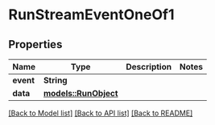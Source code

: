 # RunStreamEventOneOf1

## Properties

Name | Type | Description | Notes
------------ | ------------- | ------------- | -------------
**event** | **String** |  | 
**data** | [**models::RunObject**](RunObject.md) |  | 

[[Back to Model list]](../README.md#documentation-for-models) [[Back to API list]](../README.md#documentation-for-api-endpoints) [[Back to README]](../README.md)


